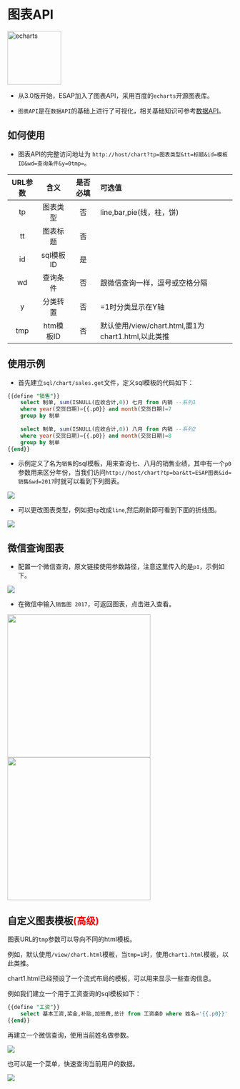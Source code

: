 # 图表API
<a href="http://echarts.baidu.com/index.html"><img width="120px" src="/img/echart.png" alt="echarts" /></a>

* 从3.0版开始，ESAP加入了图表API，采用百度的`echarts`开源图表库。

* `图表API`是在`数据API`的基础上进行了可视化，相关基础知识可参考[数据API](sqltpl.md)。

## 如何使用
* 图表API的完整访问地址为
	`http://host/chart?tp=图表类型&tt=标题&id=模板ID&wd=查询条件&y=0tmp=`。

|URL参数|含义|是否必填|可选值|
|:----:|:--:|:--:|:----|
|tp|图表类型|否|line,bar,pie(线，柱，饼)|
|tt|图表标题|否||
|id|sql模板ID|是||
|wd|查询条件|否|跟微信查询一样，逗号或空格分隔|
|y|分类转置|否|=1时分类显示在Y轴|
|tmp|htm模板ID|否|默认使用/view/chart.html,置1为chart1.html,以此类推|

## 使用示例
* 首先建立`sql/chart/sales.get`文件，定义sql模板的代码如下：
```sql
{{define "销售"}}	
	select 制单, sum(ISNULL(应收合计,0)) 七月 from 内销 --系列1	
	where year(交货日期)={{.p0}} and month(交货日期)=7
	group by 制单
	
	select 制单, sum(ISNULL(应收合计,0)) 八月 from 内销 --系列2	
	where year(交货日期)={{.p0}} and month(交货日期)=8	
	group by 制单	
{{end}}
```

* 示例定义了名为`销售`的sql模板，用来查询七、八月的销售业绩，其中有一个`p0`参数用来区分年份，当我们访问`http://host/chart?tp=bar&tt=ESAP图表&id=销售&wd=2017`时就可以看到下列图表。

![](./img/chart-1.jpg)

* 可以更改图表类型，例如把`tp`改成`line`,然后刷新即可看到下面的折线图。

![](./img/chart-2.jpg)

## 微信查询图表

* 配置一个微信查询，原文链接使用参数路径，注意这里传入的是`p1`，示例如下。

![](./img/chart-3.png)

* 在微信中输入`销售图 2017`，可返回图表，点击进入查看。

<img src="./img/chart-4.jpg" width="320">
<img src="./img/chart-5.jpg" width="320">

## 自定义图表模板<span style="color:red">(高级)</span>
图表URL的`tmp`参数可以导向不同的html模板。

例如，默认使用`/view/chart.html`模板，当`tmp=1`时，使用`chart1.html`模板，以此类推。

chart1.html已经预设了一个流式布局的模板，可以用来显示一些查询信息。

例如我们建立一个用于工资查询的sql模板如下：
```sql
{{define "工资"}}
	select 基本工资,奖金,补贴,加班费,总计 from 工资条D where 姓名='{{.p0}}'
{{end}}
```

再建立一个微信查询，使用当前姓名做参数。

<img src="./img/chart-7.png" >

也可以是一个菜单，快速查询当前用户的数据。

<img src="./img/chart-6.png" >

